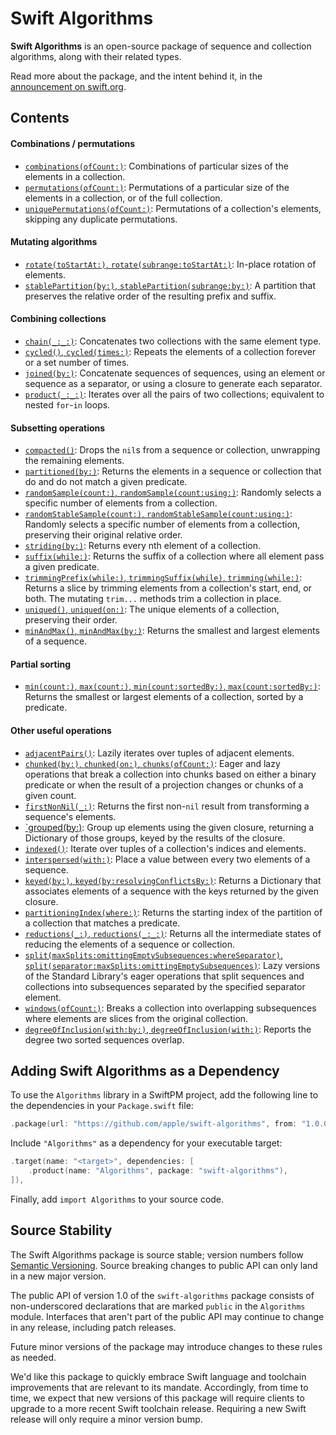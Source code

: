 # Swift Algorithms

**Swift Algorithms** is an open-source package of sequence and collection algorithms, along with their related types.

Read more about the package, and the intent behind it, in the [announcement on swift.org](https://swift.org/blog/swift-algorithms/).

## Contents

#### Combinations / permutations

- [`combinations(ofCount:)`](https://github.com/apple/swift-algorithms/blob/main/Guides/Combinations.md): Combinations of particular sizes of the elements in a collection.
- [`permutations(ofCount:)`](https://github.com/apple/swift-algorithms/blob/main/Guides/Permutations.md): Permutations of a particular size of the elements in a collection, or of the full collection.
- [`uniquePermutations(ofCount:)`](https://github.com/apple/swift-algorithms/blob/main/Guides/Permutations.md): Permutations of a collection's elements, skipping any duplicate permutations.

#### Mutating algorithms

- [`rotate(toStartAt:)`, `rotate(subrange:toStartAt:)`](https://github.com/apple/swift-algorithms/blob/main/Guides/Rotate.md): In-place rotation of elements.
- [`stablePartition(by:)`, `stablePartition(subrange:by:)`](https://github.com/apple/swift-algorithms/blob/main/Guides/Partition.md): A partition that preserves the relative order of the resulting prefix and suffix.

#### Combining collections

- [`chain(_:_:)`](https://github.com/apple/swift-algorithms/blob/main/Guides/Chain.md): Concatenates two collections with the same element type. 
- [`cycled()`, `cycled(times:)`](https://github.com/apple/swift-algorithms/blob/main/Guides/Cycle.md): Repeats the elements of a collection forever or a set number of times.
- [`joined(by:)`](https://github.com/apple/swift-algorithms/blob/main/Guides/Joined.md): Concatenate sequences of sequences, using an element or sequence as a separator, or using a closure to generate each separator. 
- [`product(_:_:)`](https://github.com/apple/swift-algorithms/blob/main/Guides/Product.md): Iterates over all the pairs of two collections; equivalent to nested `for`-`in` loops.

#### Subsetting operations

- [`compacted()`](https://github.com/apple/swift-algorithms/blob/main/Guides/Compacted.md): Drops the `nil`s from a sequence or collection, unwrapping the remaining elements.
- [`partitioned(by:)`](https://github.com/apple/swift-algorithms/blob/main/Guides/Partition.md): Returns the elements in a sequence or collection that do and do not match a given predicate.
- [`randomSample(count:)`, `randomSample(count:using:)`](https://github.com/apple/swift-algorithms/blob/main/Guides/RandomSampling.md): Randomly selects a specific number of elements from a collection.
- [`randomStableSample(count:)`, `randomStableSample(count:using:)`](https://github.com/apple/swift-algorithms/blob/main/Guides/RandomSampling.md): Randomly selects a specific number of elements from a collection, preserving their original relative order.
- [`striding(by:)`](https://github.com/apple/swift-algorithms/blob/main/Guides/Stride.md): Returns every nth element of a collection.
- [`suffix(while:)`](https://github.com/apple/swift-algorithms/blob/main/Guides/Suffix.md): Returns the suffix of a collection where all element pass a given predicate.
- [`trimmingPrefix(while:)`, `trimmingSuffix(while)`, `trimming(while:)`](https://github.com/apple/swift-algorithms/blob/main/Guides/Trim.md): Returns a slice by trimming elements from a collection's start, end, or both. The mutating `trim...` methods trim a collection in place.
- [`uniqued()`, `uniqued(on:)`](https://github.com/apple/swift-algorithms/blob/main/Guides/Unique.md): The unique elements of a collection, preserving their order.
- [`minAndMax()`, `minAndMax(by:)`](https://github.com/apple/swift-algorithms/blob/main/Guides/MinMax.md): Returns the smallest and largest elements of a sequence.

#### Partial sorting

- [`min(count:)`, `max(count:)`, `min(count:sortedBy:)`, `max(count:sortedBy:)`](https://github.com/apple/swift-algorithms/blob/main/Guides/MinMax.md): Returns the smallest or largest elements of a collection, sorted by a predicate.

#### Other useful operations

- [`adjacentPairs()`](https://github.com/apple/swift-algorithms/blob/main/Guides/AdjacentPairs.md): Lazily iterates over tuples of adjacent elements.
- [`chunked(by:)`, `chunked(on:)`, `chunks(ofCount:)`](https://github.com/apple/swift-algorithms/blob/main/Guides/Chunked.md): Eager and lazy operations that break a collection into chunks based on either a binary predicate or when the result of a projection changes or chunks of a given count.
- [`firstNonNil(_:)`](https://github.com/apple/swift-algorithms/blob/main/Guides/FirstNonNil.md): Returns the first non-`nil` result from transforming a sequence's elements.
- [`grouped(by:)](https://github.com/apple/swift-algorithms/blob/main/Guides/Grouped.md): Group up elements using the given closure, returning a Dictionary of those groups, keyed by the results of the closure.
- [`indexed()`](https://github.com/apple/swift-algorithms/blob/main/Guides/Indexed.md): Iterate over tuples of a collection's indices and elements. 
- [`interspersed(with:)`](https://github.com/apple/swift-algorithms/blob/main/Guides/Intersperse.md): Place a value between every two elements of a sequence.
- [`keyed(by:)`, `keyed(by:resolvingConflictsBy:)`](https://github.com/apple/swift-algorithms/blob/main/Guides/Keyed.md): Returns a Dictionary that associates elements of a sequence with the keys returned by the given closure.
- [`partitioningIndex(where:)`](https://github.com/apple/swift-algorithms/blob/main/Guides/Partition.md): Returns the starting index of the partition of a collection that matches a predicate.
- [`reductions(_:)`, `reductions(_:_:)`](https://github.com/apple/swift-algorithms/blob/main/Guides/Reductions.md): Returns all the intermediate states of reducing the elements of a sequence or collection.
- [`split(maxSplits:omittingEmptySubsequences:whereSeparator)`, `split(separator:maxSplits:omittingEmptySubsequences)`](https://github.com/apple/swift-algorithms/blob/main/Guides/Split.md): Lazy versions of the Standard Library's eager operations that split sequences and collections into subsequences separated by the specified separator element.
- [`windows(ofCount:)`](https://github.com/apple/swift-algorithms/blob/main/Guides/Windows.md): Breaks a collection into overlapping subsequences where elements are slices from the original collection.
- [`degreeOfInclusion(with:by:)`, `degreeOfInclusion(with:)`](https://github.com/apple/swift-algorithms/blob/main/Guides/DegreeOfInclusion.md): Reports the degree two sorted sequences overlap.

## Adding Swift Algorithms as a Dependency

To use the `Algorithms` library in a SwiftPM project, 
add the following line to the dependencies in your `Package.swift` file:

```swift
.package(url: "https://github.com/apple/swift-algorithms", from: "1.0.0"),
```

Include `"Algorithms"` as a dependency for your executable target:

```swift
.target(name: "<target>", dependencies: [
    .product(name: "Algorithms", package: "swift-algorithms"),
]),
```

Finally, add `import Algorithms` to your source code.

## Source Stability

The Swift Algorithms package is source stable; version numbers follow [Semantic Versioning](https://semver.org/). Source breaking changes to public API can only land in a new major version.

The public API of version 1.0 of the `swift-algorithms` package consists of non-underscored declarations that are marked `public` in the `Algorithms` module. Interfaces that aren't part of the public API may continue to change in any release, including patch releases.

Future minor versions of the package may introduce changes to these rules as needed.

We'd like this package to quickly embrace Swift language and toolchain improvements that are relevant to its mandate. Accordingly, from time to time, we expect that new versions of this package will require clients to upgrade to a more recent Swift toolchain release. Requiring a new Swift release will only require a minor version bump.
